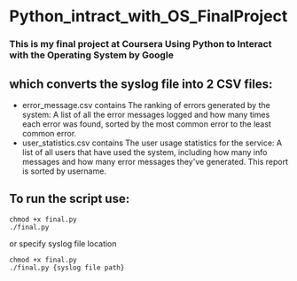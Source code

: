 # Python_intract_with_OS_FinalProject
### This is my final project at Coursera Using Python to Interact with the Operating System by Google

## which converts the syslog file into 2 CSV files:
  - error_message.csv contains The ranking of errors generated by the system: A list of all the error messages logged and how many times each error was found, sorted by the most common error to the least common error.
  - user_statistics.csv contains The user usage statistics for the service: A list of all users that have used the system, including how many info messages and how many error messages they've generated. This report is sorted by username.
  
## To run the script use:
```
chmod +x final.py
./final.py
```
or specify syslog file location
```
chmod +x final.py
./final.py {syslog file path}
```
